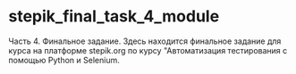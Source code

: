 # stepik_final_task_4_module
Часть 4. Финальное задание. Здесь находится финальное задание для курса на платформе stepik.org по курсу "Автоматизация тестирования с помощью Python и Selenium.
